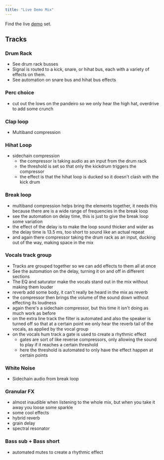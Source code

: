 ```yaml
---
title: "Live Demo Mix"
---
```


Find the live [demo](https://help.ableton.com/hc/en-us/articles/209774005-Location-of-the-default-Demo-Set) set. 

## Tracks

### Drum Rack 

* See drum rack busses 
* Signal is routed to a kick, snare, or hihat bus, each with a variety of effects on them. 
* See automation on snare bus and hihat bus effects 

### Perc choice 

* cut out the lows on the pandeiro so we only hear the high hat, overdrive to add some crunch 

### Clap loop 

* Multiband compression 

### Hihat Loop 

* sidechain compression 
    * the compressor is taking audio as an input from the drum rack
    * the threshold is set so that only the kickdrum triggers the compressor
    * the effect is that the hihat loop is ducked so it doesn't clash with the kick drum  

### Break loop 

* multiband compression helps bring the elements together, it needs this because there are is a wide range of frequencies in the break loop 
* see the automation on delay time, this is just to give the break loop some variation 
* the effect of the delay is to make the loop sound thicker and wider as the delay time is 13.5 ms, too short to sound like an actual repeat 
* and again there compressor taking the drum rack as an input, ducking out of the way, making space in the mix 

### Vocals track group 

* Tracks are grouped together so we can add effects to them all at once
* See the automation on the delay, turning it on and off in different sections 
* The EQ and saturator make the vocals stand out in the mix without making them louder
* reverb add some body, it can't really be heard in the mix as reverb
* the compressor then brings the volume of the sound down without effecting its loudness 
* again there's a sidechain compressor, but this time it isn't doing as much work as before 
* on the extra line track the filter is automated and also the speaker is turned off so that at a certain point we only hear the reverb tail of the vocals, as applied by the vocal group  
* on the vocals hum track a gate is used to create a rhythmic effect 
    * gates are sort of like reverse compressors, only allowing the sound to play if it reaches a certain threshold  
    * here the threshold is automated to only have the effect happen at certain points 

### White Noise 

* Sidechain audio from break loop 

### Granular FX 

* almost inaudible when listening to the whole mix, but when you take it away you loose some sparkle 
* some cool effects
* hybrid reverb
* grain delay
* spectral resonator 

### Bass sub + Bass short 

* automated mutes to create a rhythmic effect 